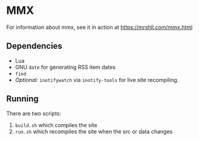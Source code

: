 # MMX

For information about mmx, see it in action at https://mrshll.com/mmx.html

## Dependencies

- Lua
- GNU `date` for generating RSS item dates
- `find`
- _Optional:_ `inotifywatch` via `inotify-tools` for live site recompiling.

## Running

There are two scripts:
1. `build.sh` which compiles the site
1. `run.sh` which recompiles the site when the src or data changes
